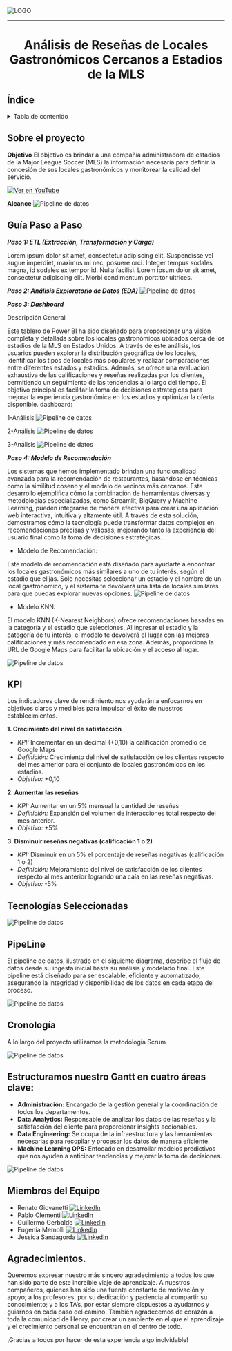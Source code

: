 
![LOGO](src/WS.jpeg)
***
# <p align="center">Análisis de Reseñas de Locales Gastronómicos Cercanos a Estadios de la MLS</p>

## Índice

<details>
  <summary>Tabla de contenido</summary>

  1. [Índice](#índice)
  2. [Sobre el proyecto](#sobre-el-proyecto)
  3. [Guía paso a paso](#guía-paso-a-paso)
  4. [KPI](#kpi)
  5. [Tecnologías Seleccionadas](#tecnologías-seleccionadas)
  6. [PipeLine](#pipeline)
  7. [Cronología](#cronología)
  8. [Miembros del Equipo](#miembros-del-equipo)

</details>

## Sobre el proyecto

**Objetivo**
 El objetivo es brindar a una compañía administradora de estadios de la Major League Soccer (MLS) la información necesaria para definir la concesión de sus locales gastronómicos y monitorear la calidad del servicio.
 
[![Ver en YouTube](https://img.youtube.com/vi/1fWa2SSRG4A/0.jpg)](https://www.youtube.com/watch?v=1fWa2SSRG4A)

**Alcance**
![Pipeline de datos](src/Alcance-USA.jpeg)

## Guía Paso a Paso

*__Paso 1: ETL (Extracción, Transformación y Carga)__*

Lorem ipsum dolor sit amet, consectetur adipiscing elit. Suspendisse vel augue imperdiet, maximus mi nec, posuere orci. Integer tempus sodales magna, id sodales ex tempor id. Nulla facilisi. Lorem ipsum dolor sit amet, consectetur adipiscing elit. Morbi condimentum porttitor ultrices. 


*__Paso 2: Análisis Exploratorio de Datos (EDA)__*
![Pipeline de datos](src/aimage.png)



*__Paso 3: Dashboard__*

Descripción General

Este tablero de Power BI ha sido diseñado para proporcionar una visión completa y detallada sobre los locales gastronómicos ubicados cerca de los estadios de la MLS en Estados Unidos. A través de este análisis, los usuarios pueden explorar la distribución geográfica de los locales, identificar los tipos de locales más populares y realizar comparaciones entre diferentes estados y estadios. Además, se ofrece una evaluación exhaustiva de las calificaciones y reseñas realizadas por los clientes, permitiendo un seguimiento de las tendencias a lo largo del tiempo. El objetivo principal es facilitar la toma de decisiones estratégicas para mejorar la experiencia gastronómica en los estadios y optimizar la oferta disponible.
dashboard:

1-Análisis
![Pipeline de datos](src/DATO1.png)

2-Análisis
![Pipeline de datos](src/DATOS2.png)

3-Análisis
![Pipeline de datos](src/DATOS3.png)

*__Paso 4: Modelo de Recomendación__*

Los sistemas que hemos implementado brindan una funcionalidad avanzada para la recomendación de restaurantes, basándose en técnicas como la similitud coseno y el modelo de vecinos más cercanos. Este desarrollo ejemplifica cómo la combinación de herramientas diversas y metodologías especializadas, como Streamlit, BigQuery y Machine Learning, pueden integrarse de manera efectiva para crear una aplicación web interactiva, intuitiva y altamente útil. A través de esta solución, demostramos cómo la tecnología puede transformar datos complejos en recomendaciones precisas y valiosas, mejorando tanto la experiencia del usuario final como la toma de decisiones estratégicas.


  - Modelo de Recomendación:
    
Este modelo de recomendación está diseñado para ayudarte a encontrar los locales gastronómicos más similares a uno de tu interés, según el estadio que elijas. Solo necesitas seleccionar un estadio y el nombre de un local gastronómico, y el sistema te devolverá una lista de locales similares para que puedas explorar nuevas opciones.
![Pipeline de datos](src/reco.png)

  - Modelo KNN:

El modelo KNN (K-Nearest Neighbors) ofrece recomendaciones basadas en la categoría y el estadio que selecciones. Al ingresar el estadio y la categoría de tu interés, el modelo te devolverá el lugar con las mejores calificaciones y más recomendado en esa zona. Además, proporciona la URL de Google Maps para facilitar la ubicación y el acceso al lugar.

![Pipeline de datos](src/KNN.png)
## KPI
Los indicadores clave de rendimiento nos ayudarán a enfocarnos en objetivos claros y medibles para impulsar el éxito de nuestros establecimientos.

__1.  Crecimiento del nivel de satisfacción__

  - *KPI:* Incrementar en un decimal (+0,10) la calificación promedio de Google Maps
  - *Definición:* Crecimiento del nivel de satisfacción de los clientes respecto del mes anterior para el conjunto de locales gastronómicos en los estadios.
  - *Objetivo:* +0,10

__2. Aumentar las reseñas__

  - *KPI:* Aumentar en un 5% mensual la cantidad de reseñas
  - *Definición:*  Expansión del volumen de interacciones total respecto del mes anterior.
  - *Objetivo:* +5%

__3. Disminuir reseñas negativas (calificación 1 o 2)__

  - *KPI:* Disminuir en un 5% el porcentaje de reseñas negativas (calificación 1 o 2)
  - *Definición:* Mejoramiento del nivel de satisfacción de los clientes respecto al mes anterior logrando una caía en las reseñas negativas.
  - *Objetivo:* -5%

## Tecnologías Seleccionadas

![Pipeline de datos](src/stack.png)

## PipeLine
El pipeline de datos, ilustrado en el siguiente diagrama, describe el flujo de datos desde su ingesta inicial hasta su análisis y modelado final. Este pipeline está diseñado para ser escalable, eficiente y automatizado, asegurando la integridad y disponibilidad de los datos en cada etapa del proceso. 

![Pipeline de datos](src/Data_Pipeline.jpg)

## Cronología
A lo largo del proyecto utilizamos la metodología Scrum

![Pipeline de datos](src/image212.png)

## Estructuramos nuestro Gantt en cuatro áreas clave:

  - __Administración:__ Encargado de la gestión general y la coordinación de todos los departamentos.<br>
  - __Data Analytics:__ Responsable de analizar los datos de las reseñas y la satisfacción del cliente para proporcionar insights accionables.<br>
  - __Data Engineering:__ Se ocupa de la infraestructura y las herramientas necesarias para recopilar y procesar los datos de manera eficiente.<br>
  - __Machine Learning OPS:__ Enfocado en desarrollar modelos predictivos que nos ayuden a anticipar tendencias y mejorar la toma de decisiones.<br>

![Pipeline de datos](src/imag2e.png)


## Miembros del Equipo



 - Renato Giovanetti [![LinkedIn](https://img.shields.io/badge/LinkedIn-0077B5?style=for-the-badge&logo=linkedin&logoColor=white)](https://www.linkedin.com/in/renato-giovanetti-65bb61147/)
 - Pablo Clementi [![LinkedIn](https://img.shields.io/badge/LinkedIn-0077B5?style=for-the-badge&logo=linkedin&logoColor=white)](https://www.linkedin.com/in/pablo-clementi-511b211b3/)
 - Guillermo Gerbaldo [![LinkedIn](https://img.shields.io/badge/LinkedIn-0077B5?style=for-the-badge&logo=linkedin&logoColor=white)](https://www.linkedin.com/in/guillermo-gerbaldo-18a7144/)
 - Eugenia Memolli [![LinkedIn](https://img.shields.io/badge/LinkedIn-0077B5?style=for-the-badge&logo=linkedin&logoColor=white)](https://www.linkedin.com/in/maria-eugenia-memolli/)
 - Jessica Sandagorda [![LinkedIn](https://img.shields.io/badge/LinkedIn-0077B5?style=for-the-badge&logo=linkedin&logoColor=white)](https://www.linkedin.com/in/jessicasandagorda/)


## Agradecimientos.

Queremos expresar nuestro más sincero agradecimiento a todos los que han sido parte de este increíble viaje de aprendizaje. A nuestros compañeros, quienes han sido una fuente constante de motivación y apoyo; a los profesores, por su dedicación y paciencia al compartir su conocimiento; y a los TA’s, por estar siempre dispuestos a ayudarnos y guiarnos en cada paso del camino. También agradecemos de corazón a toda la comunidad de Henry, por crear un ambiente en el que el aprendizaje y el crecimiento personal se encuentran en el centro de todo.

¡Gracias a todos por hacer de esta experiencia algo inolvidable!

